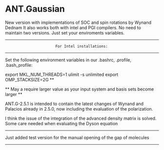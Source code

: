 # ANT.Gaussian
New version with implementations of SOC and spin rotations by Wynand Dednam
It also works both with intel and PGI compilers. No need to maintain two versions. Just set your enviroments variables.

********************************************************************************
                           For Intel installations:
********************************************************************************

Set the following environment variables in our .bashrc, .profile, .bash_profile:

export MKL_NUM_THREADS=1
ulimit -s unlimited
export OMP_STACKSIZE=2G **

** May a require larger value as your input system and basis sets become larger **

ANT.G-2.5.1 is intended to contain the latest changes of Wynand and Palacios already in 2.5.0, now including the evaluation of the polarization. 

I think the issue of the integration of the advanced density matrix is solved. Some care needed when evaluating the Dyson equation

********************************************************************************
Just added test version for the manual opening of the gap of molecules
********************************************************************************
